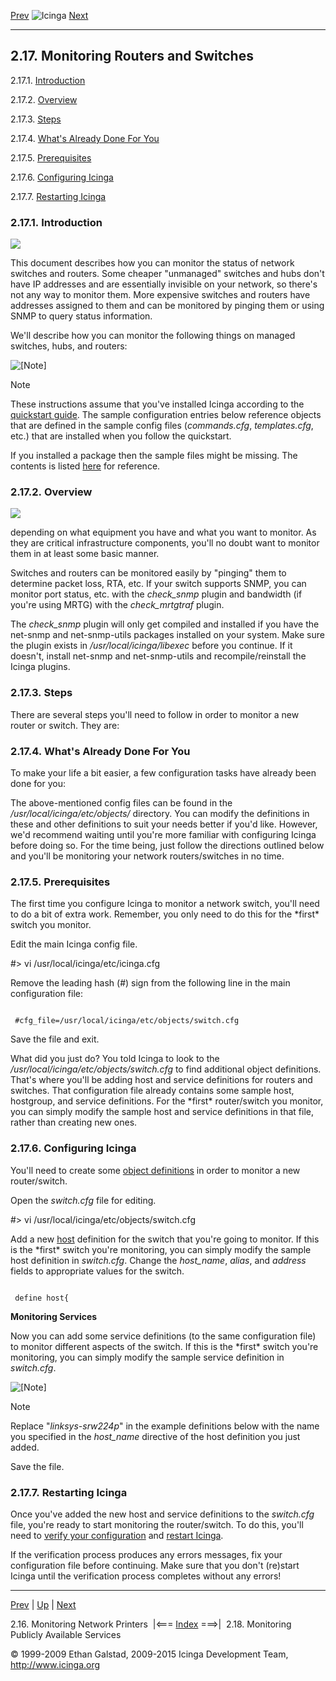 [Prev](monitoring-printers.md) ![Icinga](../images/logofullsize.png "Icinga") [Next](monitoring-publicservices.md)

* * * * *

2.17. Monitoring Routers and Switches
-------------------------------------

2.17.1. [Introduction](monitoring-routers.md#introduction_routers)

2.17.2. [Overview](monitoring-routers.md#overview)

2.17.3. [Steps](monitoring-routers.md#steps)

2.17.4. [What's Already Done For You](monitoring-routers.md#whatsdone)

2.17.5. [Prerequisites](monitoring-routers.md#prereuisites)

2.17.6. [Configuring Icinga](monitoring-routers.md#configicinga)

2.17.7. [Restarting Icinga](monitoring-routers.md#restarticinga)

### 2.17.1. Introduction

![](../images/switch.png)

This document describes how you can monitor the status of network
switches and routers. Some cheaper "unmanaged" switches and hubs don't
have IP addresses and are essentially invisible on your network, so
there's not any way to monitor them. More expensive switches and routers
have addresses assigned to them and can be monitored by pinging them or
using SNMP to query status information.

We'll describe how you can monitor the following things on managed
switches, hubs, and routers:




![[Note]](../images/note.png)

Note

These instructions assume that you've installed Icinga according to the
[quickstart
guide](quickstart.md "2.3. Quickstart Installation Guides"). The
sample configuration entries below reference objects that are defined in
the sample config files (*commands.cfg*, *templates.cfg*, etc.) that are
installed when you follow the quickstart.

If you installed a package then the sample files might be missing. The
contents is listed
[here](sample-config.md "13.1. Sample configuration files and definitions")
for reference.

### 2.17.2. Overview

![](../images/monitoring-routers.png)

depending on what equipment you have and what you want to monitor. As
they are critical infrastructure components, you'll no doubt want to
monitor them in at least some basic manner.

Switches and routers can be monitored easily by "pinging" them to
determine packet loss, RTA, etc. If your switch supports SNMP, you can
monitor port status, etc. with the *check\_snmp* plugin and bandwidth
(if you're using MRTG) with the *check\_mrtgtraf* plugin.

The *check\_snmp* plugin will only get compiled and installed if you
have the net-snmp and net-snmp-utils packages installed on your system.
Make sure the plugin exists in */usr/local/icinga/libexec* before you
continue. If it doesn't, install net-snmp and net-snmp-utils and
recompile/reinstall the Icinga plugins.

### 2.17.3. Steps

There are several steps you'll need to follow in order to monitor a new
router or switch. They are:




### 2.17.4. What's Already Done For You

To make your life a bit easier, a few configuration tasks have already
been done for you:



The above-mentioned config files can be found in the
*/usr/local/icinga/etc/objects/* directory. You can modify the
definitions in these and other definitions to suit your needs better if
you'd like. However, we'd recommend waiting until you're more familiar
with configuring Icinga before doing so. For the time being, just follow
the directions outlined below and you'll be monitoring your network
routers/switches in no time.

### 2.17.5. Prerequisites

The first time you configure Icinga to monitor a network switch, you'll
need to do a bit of extra work. Remember, you only need to do this for
the \*first\* switch you monitor.

Edit the main Icinga config file.

</code></pre> 
#> vi /usr/local/icinga/etc/icinga.cfg
</code></pre>

Remove the leading hash (\#) sign from the following line in the main
configuration file:

<pre><code>
 #cfg_file=/usr/local/icinga/etc/objects/switch.cfg
</code></pre>

Save the file and exit.

What did you just do? You told Icinga to look to the
*/usr/local/icinga/etc/objects/switch.cfg* to find additional object
definitions. That's where you'll be adding host and service definitions
for routers and switches. That configuration file already contains some
sample host, hostgroup, and service definitions. For the \*first\*
router/switch you monitor, you can simply modify the sample host and
service definitions in that file, rather than creating new ones.

### 2.17.6. Configuring Icinga

You'll need to create some [object
definitions](objectdefinitions.md "3.4. Object Definitions") in order
to monitor a new router/switch.

Open the *switch.cfg* file for editing.

</code></pre> 
#> vi /usr/local/icinga/etc/objects/switch.cfg
</code></pre>

Add a new [host](objectdefinitions.md#objectdefinitions-host)
definition for the switch that you're going to monitor. If this is the
\*first\* switch you're monitoring, you can simply modify the sample
host definition in *switch.cfg*. Change the *host\_name*, *alias*, and
*address* fields to appropriate values for the switch.

<pre><code>
 define host{
</code></pre>

**Monitoring Services**

Now you can add some service definitions (to the same configuration
file) to monitor different aspects of the switch. If this is the
\*first\* switch you're monitoring, you can simply modify the sample
service definition in *switch.cfg*.

![[Note]](../images/note.png)

Note

Replace "*linksys-srw224p*" in the example definitions below with the
name you specified in the *host\_name* directive of the host definition
you just added.

























Save the file.

### 2.17.7. Restarting Icinga

Once you've added the new host and service definitions to the
*switch.cfg* file, you're ready to start monitoring the router/switch.
To do this, you'll need to [verify your
configuration](verifyconfig.md "4.1. Verifying Your Configuration")
and [restart
Icinga](startstop.md "4.2. Starting and Stopping Icinga").

If the verification process produces any errors messages, fix your
configuration file before continuing. Make sure that you don't (re)start
Icinga until the verification process completes without any errors!

* * * * *

[Prev](monitoring-printers.md) | [Up](ch02.md) | [Next](monitoring-publicservices.md)

2.16. Monitoring Network Printers  |<=== [Index](index.md) ===>|  2.18. Monitoring Publicly Available Services

© 1999-2009 Ethan Galstad, 2009-2015 Icinga Development Team,
http://www.icinga.org
